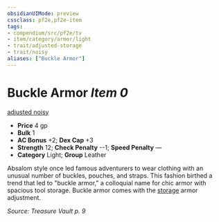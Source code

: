 ```yaml
---
obsidianUIMode: preview
cssclass: pf2e,pf2e-item
tags:
- compendium/src/pf2e/tv
- item/category/armor/light
- trait/adjusted-storage
- trait/noisy
aliases: ["Buckle Armor"]
---
```

# Buckle Armor *Item 0*  
[adjusted <storage>](rules/traits/adjusted-tv.md)  [noisy](rules/traits/noisy.md)  

- **Price** 4 gp
- **Bulk** 1
- **AC Bonus** +2; **Dex Cap** +3
- **Strength** 12; **Check Penalty** --1; **Speed Penalty** —
- **Category** Light; **Group** Leather 

Absalom style once led famous adventurers to wear clothing with an unusual number of buckles, pouches, and straps. This fashion birthed a trend that led to "buckle armor," a colloquial name for chic armor with spacious tool storage. Buckle armor comes with the [storage](compendium/equipment/items/storage-tv.md) armor adjustment.

*Source: Treasure Vault p. 9*